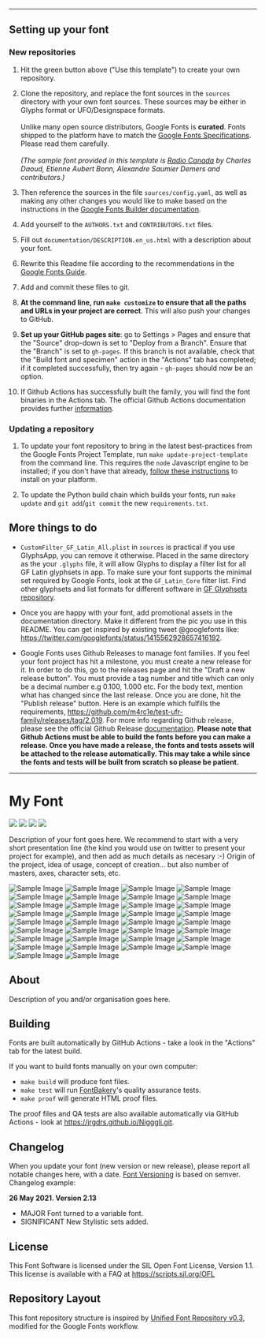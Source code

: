 ----

## Setting up your font

### New repositories

1. Hit the green button above ("Use this template") to create your own repository.

2. Clone the repository, and replace the font sources in the `sources` directory with your own font sources. These sources may be either in Glyphs format or UFO/Designspace formats.\
\
Unlike many open source distributors, Google Fonts is **curated**. Fonts shipped to the platform have to match the [Google Fonts Specifications](https://github.com/googlefonts/gf-docs/tree/main/Spec). Please read them carefully.\
\
*(The sample font provided in this template is [Radio Canada](https://github.com/googlefonts/radiocanadadisplay/) by Charles Daoud, Etienne Aubert Bonn, Alexandre Saumier Demers and contributors.)*

3. Then reference the sources in the file `sources/config.yaml`, as well as making any other changes you would like to make based on the instructions in the [Google Fonts Builder documentation](https://github.com/googlefonts/gftools/blob/main/Lib/gftools/builder/__init__.py).

4. Add yourself to the `AUTHORS.txt` and `CONTRIBUTORS.txt` files.

5. Fill out `documentation/DESCRIPTION.en_us.html` with a description about your font.

6. Rewrite this Readme file according to the recommendations in the [Google Fonts Guide](https://googlefonts.github.io/gf-guide/readmefile.html).

7. Add and commit these files to git.

8. **At the command line, run `make customize` to ensure that all the paths and URLs in your project are correct**. This will also push your changes to GitHub.

9. **Set up your GitHub pages site**: go to Settings > Pages and ensure that the "Source" drop-down is set to "Deploy from a Branch". Ensure that the "Branch" is set to `gh-pages`. If this branch is not available, check that the "Build font and specimen" action in the "Actions" tab has completed; if it completed successfully, then try again - `gh-pages` should now be an option.

10. If Github Actions has successfully built the family, you will find the font binaries in the Actions tab. The official Github Actions documentation provides further [information](https://docs.github.com/en/actions/managing-workflow-runs/downloading-workflow-artifacts).


### Updating a repository

1. To update your font repository to bring in the latest best-practices from the Google Fonts Project Template, run `make update-project-template` from the command line. This requires the `node` Javascript engine to be installed; if you don't have that already, [follow these instructions](https://nodejs.org/en/download/package-manager#macos) to install on your platform.

2. To update the Python build chain which builds your fonts, run `make update` and `git add`/`git commit` the new `requirements.txt`.

## More things to do

* `CustomFilter_GF_Latin_All.plist` in `sources` is practical if you use GlyphsApp, you can remove it otherwise. Placed in the same directory as the your `.glyphs` file, it will allow Glyphs to display a filter list for all GF Latin glyphsets in app. To make sure your font supports the minimal set required by Google Fonts, look at the `GF_Latin_Core` filter list. Find other glyphsets and list formats for different software in [GF Glyphsets repository](https://github.com/googlefonts/glyphsets/tree/main/GF_glyphsets).

* Once you are happy with your font, add promotional assets in the documentation directory. Make it different from the pic you use in this README. You can get inspired by existing tweet @googlefonts like: https://twitter.com/googlefonts/status/1415562928657416192.

* Google Fonts uses Github Releases to manage font families. If you feel your font project has hit a milestone, you must create a new release for it. In order to do this, go to the releases page and hit the "Draft a new release button". You must provide a tag number and title which can only be a decimal number e.g 0.100, 1.000 etc. For the body text, mention what has changed since the last release. Once you are done, hit the "Publish release" button. Here is an example which fulfills the requirements, https://github.com/m4rc1e/test-ufr-family/releases/tag/2.019. For more info regarding Github release, please see the official Github Release [documentation](https://docs.github.com/en/repositories/releasing-projects-on-github/managing-releases-in-a-repository). **Please note that Github Actions must be able to build the fonts before you can make a release. Once you have made a release, the fonts and tests assets will be attached to the release automatically. This may take a while since the fonts and tests will be built from scratch so please be patient.**

----


# My Font

[![][Fontbakery]](https://jrgdrs.github.io/Nigggli.git/fontbakery/fontbakery-report.html)
[![][Universal]](https://jrgdrs.github.io/Nigggli.git/fontbakery/fontbakery-report.html)
[![][GF Profile]](https://jrgdrs.github.io/Nigggli.git/fontbakery/fontbakery-report.html)
[![][Shaping]](https://jrgdrs.github.io/Nigggli.git/fontbakery/fontbakery-report.html)

[Fontbakery]: https://img.shields.io/endpoint?url=https%3A%2F%2Fraw.githubusercontent.com%2Fjrgdrs%2FNigggli.git%2Fgh-pages%2Fbadges%2Foverall.json
[GF Profile]: https://img.shields.io/endpoint?url=https%3A%2F%2Fraw.githubusercontent.com%2Fjrgdrs%2FNigggli.git%2Fgh-pages%2Fbadges%2FGoogleFonts.json
[Outline Correctness]: https://img.shields.io/endpoint?url=https%3A%2F%2Fraw.githubusercontent.com%2Fjrgdrs%2FNigggli.git%2Fgh-pages%2Fbadges%2FOutlineCorrectnessChecks.json
[Shaping]: https://img.shields.io/endpoint?url=https%3A%2F%2Fraw.githubusercontent.com%2Fjrgdrs%2FNigggli.git%2Fgh-pages%2Fbadges%2FShapingChecks.json
[Universal]: https://img.shields.io/endpoint?url=https%3A%2F%2Fraw.githubusercontent.com%2Fjrgdrs%2FNigggli.git%2Fgh-pages%2Fbadges%2FUniversal.json

Description of your font goes here. We recommend to start with a very short presentation line (the kind you would use on twitter to present your project for example), and then add as much details as necesary :-) Origin of the project, idea of usage, concept of creation… but also number of masters, axes, character sets, etc.

![Sample Image](documentation/image-Bold.png)
![Sample Image](documentation/image-BoldItalic.png)
![Sample Image](documentation/image-CondensedBold.png)
![Sample Image](documentation/image-CondensedBoldItalic.png)
![Sample Image](documentation/image-CondensedLight.png)
![Sample Image](documentation/image-CondensedLightItalic.png)
![Sample Image](documentation/image-CondensedRegular.png)
![Sample Image](documentation/image-CondensedRegularItalic.png)
![Sample Image](documentation/image-CondensedSemiBold.png)
![Sample Image](documentation/image-CondensedSemiBoldItalic.png)
![Sample Image](documentation/image-CondensedThin.png)
![Sample Image](documentation/image-CondensedThinItalic.png)
![Sample Image](documentation/image-ExpandedBold.png)
![Sample Image](documentation/image-ExpandedBoldItalic.png)
![Sample Image](documentation/image-ExpandedExtraBold.png)
![Sample Image](documentation/image-ExpandedExtraBoldItalic.png)
![Sample Image](documentation/image-ExpandedLight.png)
![Sample Image](documentation/image-ExpandedLightItalic.png)
![Sample Image](documentation/image-ExpandedRegular.png)
![Sample Image](documentation/image-ExpandedRegularItalic.png)
![Sample Image](documentation/image-ExpandedSemibold.png)
![Sample Image](documentation/image-ExpandedSemiboldItalic.png)
![Sample Image](documentation/image-ExpandedThin.png)
![Sample Image](documentation/image-ExpandedThinItalic.png)
![Sample Image](documentation/image-ExtraBold.png)
![Sample Image](documentation/image-ExtraBoldItalic.png)
![Sample Image](documentation/image-Italic.png)
![Sample Image](documentation/image-Light.png)
![Sample Image](documentation/image-LightItalic.png)
![Sample Image](documentation/image-Regular.png)
![Sample Image](documentation/image-SemiBold.png)
![Sample Image](documentation/image-SemiBoldItalic.png)
![Sample Image](documentation/image-Thin.png)
![Sample Image](documentation/image-ThinItalic.png)

## About

Description of you and/or organisation goes here.

## Building

Fonts are built automatically by GitHub Actions - take a look in the "Actions" tab for the latest build.

If you want to build fonts manually on your own computer:

* `make build` will produce font files.
* `make test` will run [FontBakery](https://github.com/googlefonts/fontbakery)'s quality assurance tests.
* `make proof` will generate HTML proof files.

The proof files and QA tests are also available automatically via GitHub Actions - look at https://jrgdrs.github.io/Nigggli.git.

## Changelog

When you update your font (new version or new release), please report all notable changes here, with a date.
[Font Versioning](https://github.com/googlefonts/gf-docs/tree/main/Spec#font-versioning) is based on semver. 
Changelog example:

**26 May 2021. Version 2.13**
- MAJOR Font turned to a variable font.
- SIGNIFICANT New Stylistic sets added.

## License

This Font Software is licensed under the SIL Open Font License, Version 1.1.
This license is available with a FAQ at
https://scripts.sil.org/OFL

## Repository Layout

This font repository structure is inspired by [Unified Font Repository v0.3](https://github.com/unified-font-repository/Unified-Font-Repository), modified for the Google Fonts workflow.
